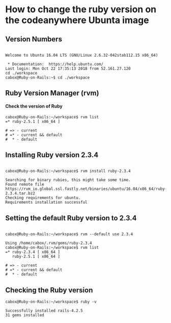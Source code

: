 
# How to change the ruby version on the codeanywhere Ubunta image

## Version Numbers  
```

Welcome to Ubuntu 16.04 LTS (GNU/Linux 2.6.32-042stab112.15 x86_64)

 * Documentation:  https://help.ubuntu.com/
Last login: Mon Oct 22 17:35:13 2018 from 52.161.27.120
cd ./workspace
cabox@Ruby-on-Rails:~$ cd ./workspace

```
## Ruby Version Manager (rvm)  
#### Check the version of Ruby  
```
cabox@Ruby-on-Rails:~/workspace$ rvm list
=* ruby-2.5.1 [ x86_64 ]

# => - current
# =* - current && default
#  * - default

```  
## Installing Ruby version 2.3.4   

```

cabox@Ruby-on-Rails:~/workspace$ rvm install ruby-2.3.4

Searching for binary rubies, this might take some time.
Found remote file https://rvm_io.global.ssl.fastly.net/binaries/ubuntu/16.04/x86_64/ruby-2.3.4.tar.bz2
Checking requirements for ubuntu.
Requirements installation successful

```
## Setting the default Ruby version to 2.3.4

```

cabox@Ruby-on-Rails:~/workspace$ rvm --default use 2.3.4

Using /home/cabox/.rvm/gems/ruby-2.3.4
cabox@Ruby-on-Rails:~/workspace$ rvm list
=* ruby-2.3.4 [ x86_64 ]
   ruby-2.5.1 [ x86_64 ]

# => - current
# =* - current && default
#  * - default

```   

## Checking the Ruby version  

```
cabox@Ruby-on-Rails:~/workspace$ ruby -v

Successfully installed rails-4.2.5
31 gems installed

```



